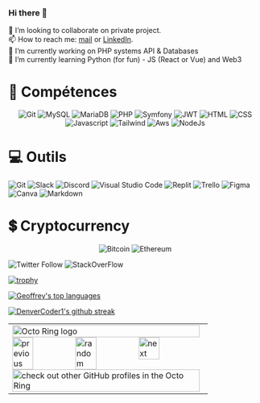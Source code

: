 ### Hi there 👋
👯 I’m looking to collaborate on private project.   
📫 How to reach me: [mail](arnaudoltra@hotmail.fr) or [LinkedIn](https://www.linkedin.com/in/arnaud-oltra/).  
🔭 I’m currently working on PHP systems API & Databases  
🌱 I’m currently learning Python (for fun) - JS (React or Vue) and Web3  

<h1 align="left">💼 Compétences </h1>
<p align="center">
  <img src="https://img.shields.io/badge/GIT-E44C30?style=for-the-badge&logo=git&logoColor=white" alt="Git"/>
  <img src="https://img.shields.io/badge/MySQL-005C84?style=for-the-badge&logo=mysql&logoColor=white" alt="MySQL"/>
  <img src="https://img.shields.io/badge/MariaDB-003545?style=for-the-badge&logo=mariadb&logoColor=white" alt="MariaDB"/>
  <img src="https://img.shields.io/badge/PHP-777BB4?style=for-the-badge&logo=php&logoColor=white" alt="PHP"/> 
  <img src="https://img.shields.io/badge/connect-%2300843e.svg?style=for-the-badge&logo=symfony&logoColor=white" alt="Symfony"/> 
  <img src="https://img.shields.io/badge/json%20web%20tokens-323330?style=for-the-badge&logo=json-web-tokens&logoColor=pink" alt="JWT"/> 
  <img src="https://img.shields.io/badge/HTML5-E34F26?style=for-the-badge&logo=html5&logoColor=white" alt="HTML"/>
  <img src="https://img.shields.io/badge/CSS3-1572B6?style=for-the-badge&logo=css3&logoColor=white" alt="CSS"/>
  <img src="https://img.shields.io/badge/JavaScript-323330?style=for-the-badge&logo=javascript&logoColor=F7DF1E" alt="Javascript"/>
  <img src="https://img.shields.io/badge/Tailwind_CSS-38B2AC?style=for-the-badge&logo=tailwind-css&logoColor=white" alt="Tailwind"/>
  <img src="https://img.shields.io/badge/Amazon_AWS-232F3E?style=for-the-badge&logo=amazon-aws&logoColor=white" alt="Aws"/>
  <img src="https://img.shields.io/badge/Node.js-339933?style=for-the-badge&logo=nodedotjs&logoColor=white" alt="NodeJs"/>
</p>

<h1 align="left">💻 Outils </h1>
<p algin="center">
  <img src="https://img.shields.io/badge/GIT-E44C30?style=for-the-badge&logo=git&logoColor=white" alt="Git"/>
  <img src="https://img.shields.io/badge/Slack-4A154B?style=for-the-badge&logo=slack&logoColor=white" alt="Slack"/>
  <img src="https://img.shields.io/badge/Discord-7289DA?style=for-the-badge&logo=discord&logoColor=white" alt="Discord"/>
  <img src="https://img.shields.io/badge/Visual_Studio_Code-0078D4?style=for-the-badge&logo=visual%20studio%20code&logoColor=white" alt="Visual Studio Code"/>
  <img src="https://img.shields.io/badge/replit-667881?style=for-the-badge&logo=replit&logoColor=white" alt="Replit"/>
  <img src="https://img.shields.io/badge/Trello-0052CC?style=for-the-badge&logo=trello&logoColor=white" alt="Trello"/>
  <img src="https://img.shields.io/badge/Figma-F24E1E?style=for-the-badge&logo=figma&logoColor=white" alt="Figma"/>
  <img src="https://img.shields.io/badge/Canva-%2300C4CC.svg?&style=for-the-badge&logo=Canva&logoColor=white" alt="Canva"/>
  <img src="https://img.shields.io/badge/Markdown-000000?style=for-the-badge&logo=markdown&logoColor=white" alt="Markdown"/>
</p>


<h1 align="left">💲 Cryptocurrency</h1>
<p align="center">
<img src="https://img.shields.io/badge/Bitcoin-000000?style=for-the-badge&logo=bitcoin&logoColor=white" alt="Bitcoin"/>
<img src="https://img.shields.io/badge/Ethereum-3C3C3D?style=for-the-badge&logo=Ethereum&logoColor=white" alt="Ethereum"/>
</p>

<img alt="Twitter Follow" src="https://img.shields.io/twitter/follow/arno_ol?style=social"> 
<img src="https://aleen42.github.io/badges/src/stackoverflow.svg" alt="StackOverFlow"/>




[![trophy](https://github-profile-trophy.vercel.app/?username=olarno&theme=onedark&column=3&margin-w=15&margin-h=15)](https://github.com/olarno/olarno)

[![Geoffrey's top languages](https://github-readme-stats.vercel.app/api/top-langs/?username=olarno&theme=dark)](https://github.com/olarno/olarno)

[![DenverCoder1's github streak](https://github-readme-streak-stats.herokuapp.com/?user=olarno&theme=dark)](https://github.com/olarno/olarno)
  
<!--
School
https://img.shields.io/badge/Duolingo-58CC02?style=for-the-badge&logo=Duolingo&logoColor=white
https://img.shields.io/badge/Udemy-EC5252?style=for-the-badge&logo=Udemy&logoColor=white

https://img.shields.io/badge/Arduino-00979D?style=for-the-badge&logo=Arduino&logoColor=white
https://img.shields.io/badge/Raspberry%20Pi-A22846?style=for-the-badge&logo=Raspberry%20Pi&logoColor=white


	https://img.shields.io/badge/Brave-FF1B2D?style=for-the-badge&logo=Brave&logoColor=white
https://img.shields.io/badge/Google_chrome-4285F4?style=for-the-badge&logo=Google-chrome&logoColor=white


https://img.shields.io/badge/Jira-0052CC?style=for-the-badge&logo=Jira&logoColor=white


https://img.shields.io/badge/Ask%20me-anything-1abc9c.svg

OS 
https://img.shields.io/badge/Windows-0078D6?style=for-the-badge&logo=windows&logoColor=white
https://img.shields.io/badge/Kali_Linux-557C94?style=for-the-badge&logo=kali-linux&logoColor=white
https://img.shields.io/badge/Linux-FCC624?style=for-the-badge&logo=linux&logoColor=black
https://img.shields.io/badge/Ubuntu-E95420?style=for-the-badge&logo=ubuntu&logoColor=white

Game 
https://img.shields.io/badge/Battle.net-000?style=for-the-badge&logo=battle.net&logoColor=148EFF
https://img.shields.io/badge/Origin-148EFF?style=for-the-badge&logo=origin&logoColor=white


	https://img.shields.io/badge/hyperledger-2F3134?style=for-the-badge&logo=hyperledger&logoColor=white


https://img.shields.io/badge/LinkedIn-0077B5?style=for-the-badge&logo=linkedin&logoColor=white
https://img.shields.io/badge/-Sololearn-3a464b?style=for-the-badge&logo=Sololearn&logoColor=white


http://ForTheBadge.com/images/badges/built-by-developers.svg
http://ForTheBadge.com/images/badges/built-with-science.svg

https://badge-size.herokuapp.com/{username}/{repo}/{branch}/{filename}
https://img.shields.io/github/issues-pr-closed/{username}/{repo-name}.svg
https://img.shields.io/github/issues-pr/{username}/{repo-name}.svg
https://img.shields.io/github/issues-closed/{username}/{repo-name}.svg
https://img.shields.io/github/issues/{username}/{repo-name}.svg
https://img.shields.io/github/followers/{username}.svg?style=social&label=Follow&maxAge=2592000
https://img.shields.io/github/watchers/{username}/{repo-name}.svg
https://img.shields.io/github/stars/{username}/{repo-name}.svg
https://img.shields.io/github/forks/{username}/{repo-name}.svg
https://img.shields.io/github/downloads/{username}/{repo-name}/total.svg
https://img.shields.io/github/commits-since/{username}/{repo-name}/{version}.svg
https://img.shields.io/github/realese/{username}/{repo-name}.svg
https://img.shields.io/github/license/{username}/{repo-name}.svg


	https://github-readme-stats.vercel.app/api?username={username}&theme=blue-green
https://github-readme-stats.vercel.app/api?username={username}&theme=blue-green
https://github-readme-stats.vercel.app/api/top-langs/?username={username}&theme=blue-green

**olarno/olarno** is a ✨ _special_ ✨ repository because its `README.md` (this file) appears on your GitHub profile.

Here are some ideas to get you started:

- 🔭 I’m currently working on ...
- 🌱 I’m currently learning ...
- 👯 I’m looking to collaborate on ...
- 🤔 I’m looking for help with ...
- 💬 Ask me about ...
- 📫 How to reach me: ...
- 😄 Pronouns: ...
- ⚡ Fun fact: ...
-->


<table><tbody><tr><td><a href="https://octo-ring.com/"><img src="https://octo-ring.com/static/img/widget/top.png" width="99%" alt="Octo Ring logo" align="top"></a><br><a href="https://octo-ring.com/p/olarno/prev"><img src="https://octo-ring.com/static/img/widget/prev.png" width="33%" alt="previous" align="top" title="previous profile"></a><a href="https://octo-ring.com/p/olarno/random"><img src="https://octo-ring.com/static/img/widget/random.png" width="33%" alt="random" align="top" title="random profile"></a><a href="https://octo-ring.com/p/olarno/next"><img src="https://octo-ring.com/static/img/widget/next.png" width="33%" alt="next" align="top" title="next profile"></a><br><a href="https://octo-ring.com/"><img src="https://octo-ring.com/static/img/widget/bottom.png" width="99%" alt="check out other GitHub profiles in the Octo Ring" align="top"></a></td></tr></tbody></table>
